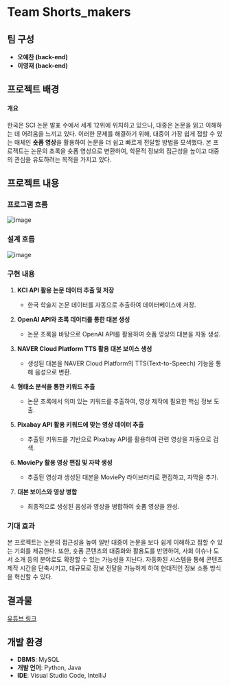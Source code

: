 # Team Shorts_makers

## 팀 구성
- **오예찬 (back-end)** 
- **이영재 (back-end)** 

## 프로젝트 배경
#### 개요
한국은 SCI 논문 발표 수에서 세계 12위에 위치하고 있으나, 대중은 논문을 읽고 이해하는 데 어려움을 느끼고 있다. 이러한 문제를 해결하기 위해, 대중이 가장 쉽게 접할 수 있는 매체인 **숏폼 영상**을 활용하여 논문을 더 쉽고 빠르게 전달할 방법을 모색했다. 본 프로젝트는 논문의 초록을 숏폼 영상으로 변환하여, 학문적 정보의 접근성을 높이고 대중의 관심을 유도하려는 목적을 가지고 있다.

## 프로젝트 내용
### 프로그램 흐름
![image](https://github.com/user-attachments/assets/a40acf8f-ed4b-48df-a39c-f2c74ff94f36)


### 설계 흐름
![image](https://github.com/user-attachments/assets/5edfd56f-cfb3-4326-9699-8fe38e227577)

### 구현 내용
1. **KCI API 활용 논문 데이터 추출 및 저장**  
   - 한국 학술지 논문 데이터를 자동으로 추출하여 데이터베이스에 저장.
   
2. **OpenAI API와 초록 데이터를 통한 대본 생성**  
   - 논문 초록을 바탕으로 OpenAI API를 활용하여 숏폼 영상의 대본을 자동 생성.
   
3. **NAVER Cloud Platform TTS 활용 대본 보이스 생성**  
   - 생성된 대본을 NAVER Cloud Platform의 TTS(Text-to-Speech) 기능을 통해 음성으로 변환.
   
4. **형태소 분석을 통한 키워드 추출**  
   - 논문 초록에서 의미 있는 키워드를 추출하여, 영상 제작에 필요한 핵심 정보 도출.
   
5. **Pixabay API 활용 키워드에 맞는 영상 데이터 추출**  
   - 추출된 키워드를 기반으로 Pixabay API를 활용하여 관련 영상을 자동으로 검색.
   
6. **MoviePy 활용 영상 편집 및 자막 생성**  
   - 추출된 영상과 생성된 대본을 MoviePy 라이브러리로 편집하고, 자막을 추가.
   
7. **대본 보이스와 영상 병합**  
   - 최종적으로 생성된 음성과 영상을 병합하여 숏폼 영상을 완성.

### 기대 효과
본 프로젝트는 논문의 접근성을 높여 일반 대중이 논문을 보다 쉽게 이해하고 접할 수 있는 기회를 제공한다. 또한, 숏폼 콘텐츠의 대중화와 활용도를 반영하여, 사회 이슈나 도서 소개 등의 분야로도 확장할 수 있는 가능성을 지닌다. 자동화된 시스템을 통해 콘텐츠 제작 시간을 단축시키고, 대규모로 정보 전달을 가능하게 하여 현대적인 정보 소통 방식을 혁신할 수 있다.

## 결과물
[유튜브 링크](https://www.youtube.com/@짧은논문/shorts)

## 개발 환경
- **DBMS**: MySQL
- **개발 언어**: Python, Java
- **IDE**: Visual Studio Code, IntelliJ
